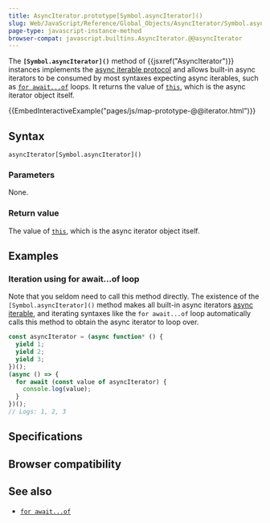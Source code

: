 ```yaml
---
title: AsyncIterator.prototype[Symbol.asyncIterator]()
slug: Web/JavaScript/Reference/Global_Objects/AsyncIterator/Symbol.asyncIterator
page-type: javascript-instance-method
browser-compat: javascript.builtins.AsyncIterator.@@asyncIterator
---
```




The **`[Symbol.asyncIterator]()`** method of {{jsxref("AsyncIterator")}} instances implements the [async iterable protocol](/Web/JavaScript/Reference/Iteration_protocols#the_async_iterator_and_async_iterable_protocols) and allows built-in async iterators to be consumed by most syntaxes expecting async iterables, such as [`for await...of`](/Web/JavaScript/Reference/Statements/for-await...of) loops. It returns the value of [`this`](/Web/JavaScript/Reference/Operators/this), which is the async iterator object itself.

{{EmbedInteractiveExample("pages/js/map-prototype-@@iterator.html")}}

## Syntax

```js-nolint
asyncIterator[Symbol.asyncIterator]()
```

### Parameters

None.

### Return value

The value of [`this`](/Web/JavaScript/Reference/Operators/this), which is the async iterator object itself.

## Examples

### Iteration using for await...of loop

Note that you seldom need to call this method directly. The existence of the `[Symbol.asyncIterator]()` method makes all built-in async iterators [async iterable](/Web/JavaScript/Reference/Iteration_protocols#the_async_iterator_and_async_iterable_protocols), and iterating syntaxes like the `for await...of` loop automatically calls this method to obtain the async iterator to loop over.

```js
const asyncIterator = (async function* () {
  yield 1;
  yield 2;
  yield 3;
})();
(async () => {
  for await (const value of asyncIterator) {
    console.log(value);
  }
})();
// Logs: 1, 2, 3
```

## Specifications



## Browser compatibility



## See also

- [`for await...of`](/Web/JavaScript/Reference/Statements/for-await...of)

